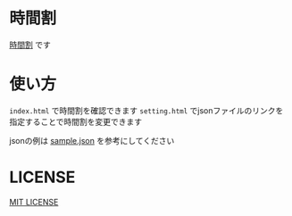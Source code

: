 # 時間割
[時間割](https://satooru65536.github.io/timetable/) です

# 使い方
`index.html` で時間割を確認できます
`setting.html` でjsonファイルのリンクを指定することで時間割を変更できます

jsonの例は [sample.json](./sample.json) を参考にしてください

# LICENSE
[MIT LICENSE](./LICENSE)
